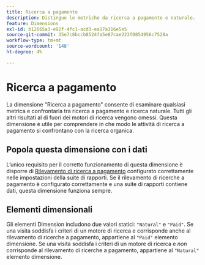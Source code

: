 ```yaml
---
title: Ricerca a pagamento
description: Distingue le metriche da ricerca a pagamento e naturale.
feature: Dimensions
exl-id: b12665a3-e92f-4fc1-acd3-ea17a316e5e5
source-git-commit: 35e7c8bccb8524fa5e87cae223f0854956c7528a
workflow-type: tm+mt
source-wordcount: '148'
ht-degree: 4%

---
```


# Ricerca a pagamento

La dimensione &quot;Ricerca a pagamento&quot; consente di esaminare qualsiasi metrica e confrontarla tra ricerca a pagamento e ricerca naturale. Tutti gli altri risultati al di fuori dei motori di ricerca vengono omessi. Questa dimensione è utile per comprendere in che modo le attività di ricerca a pagamento si confrontano con la ricerca organica.

## Popola questa dimensione con i dati

L’unico requisito per il corretto funzionamento di questa dimensione è disporre di [Rilevamento di ricerca a pagamento](/help/admin/admin/c-manage-report-suites/c-edit-report-suites/general/paid-search-detection/paid-search-detection.md) configurato correttamente nelle impostazioni della suite di rapporti. Se il rilevamento di ricerche a pagamento è configurato correttamente e una suite di rapporti contiene dati, questa dimensione funziona sempre.

## Elementi dimensionali

Gli elementi Dimension includono due valori statici: `"Natural"` e `"Paid"`. Se una visita soddisfa i criteri di un motore di ricerca e corrisponde anche al rilevamento di ricerche a pagamento, appartiene al `"Paid"` elemento dimensione. Se una visita soddisfa i criteri di un motore di ricerca e *non* corrisponde al rilevamento di ricerche a pagamento, appartiene al `"Natural"` elemento dimensione.
